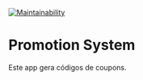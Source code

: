 [![Maintainability](https://api.codeclimate.com/v1/badges/2b2092796775eb5c2abb/maintainability)](https://codeclimate.com/github/heitoradao/promotion-system/maintainability)

# Promotion System

Este app gera códigos de coupons.
